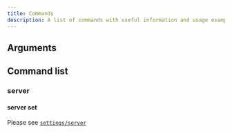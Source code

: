 ```yaml
---
title: Commands
description: A list of commands with useful information and usage examples.
---
```


## Arguments

## Command list

### server

#### server set

Please see [`settings/server`](./settings/server)
